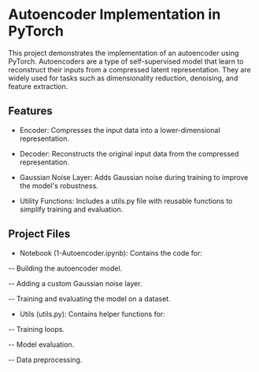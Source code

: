 # Autoencoder Implementation in PyTorch

This project demonstrates the implementation of an autoencoder using PyTorch. Autoencoders are a type of self-supervised model that learn to reconstruct their inputs from a compressed latent representation. They are widely used for tasks such as dimensionality reduction, denoising, and feature extraction.

## Features
- Encoder: Compresses the input data into a lower-dimensional representation.

- Decoder: Reconstructs the original input data from the compressed representation.

- Gaussian Noise Layer: Adds Gaussian noise during training to improve the model's robustness.
  
- Utility Functions: Includes a utils.py file with reusable functions to simplify training and evaluation.

## Project Files
- Notebook (1-Autoencoder.ipynb): Contains the code for:

-- Building the autoencoder model.

-- Adding a custom Gaussian noise layer.

-- Training and evaluating the model on a dataset.

- Utils (utils.py): Contains helper functions for:

-- Training loops.

-- Model evaluation.

-- Data preprocessing.
